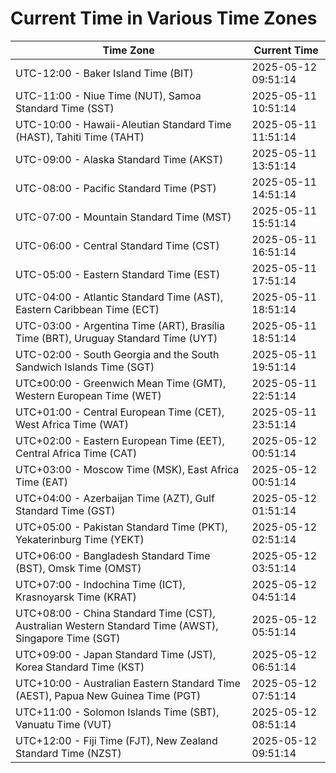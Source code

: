 # Current Time in Various Time Zones

| Time Zone | Current Time |
|-----------|--------------|
| UTC-12:00 - Baker Island Time (BIT) | 2025-05-12 09:51:14 |
| UTC-11:00 - Niue Time (NUT), Samoa Standard Time (SST) | 2025-05-11 10:51:14 |
| UTC-10:00 - Hawaii-Aleutian Standard Time (HAST), Tahiti Time (TAHT) | 2025-05-11 11:51:14 |
| UTC-09:00 - Alaska Standard Time (AKST) | 2025-05-11 13:51:14 |
| UTC-08:00 - Pacific Standard Time (PST) | 2025-05-11 14:51:14 |
| UTC-07:00 - Mountain Standard Time (MST) | 2025-05-11 15:51:14 |
| UTC-06:00 - Central Standard Time (CST) | 2025-05-11 16:51:14 |
| UTC-05:00 - Eastern Standard Time (EST) | 2025-05-11 17:51:14 |
| UTC-04:00 - Atlantic Standard Time (AST), Eastern Caribbean Time (ECT) | 2025-05-11 18:51:14 |
| UTC-03:00 - Argentina Time (ART), Brasília Time (BRT), Uruguay Standard Time (UYT) | 2025-05-11 18:51:14 |
| UTC-02:00 - South Georgia and the South Sandwich Islands Time (SGT) | 2025-05-11 19:51:14 |
| UTC±00:00 - Greenwich Mean Time (GMT), Western European Time (WET) | 2025-05-11 22:51:14 |
| UTC+01:00 - Central European Time (CET), West Africa Time (WAT) | 2025-05-11 23:51:14 |
| UTC+02:00 - Eastern European Time (EET), Central Africa Time (CAT) | 2025-05-12 00:51:14 |
| UTC+03:00 - Moscow Time (MSK), East Africa Time (EAT) | 2025-05-12 00:51:14 |
| UTC+04:00 - Azerbaijan Time (AZT), Gulf Standard Time (GST) | 2025-05-12 01:51:14 |
| UTC+05:00 - Pakistan Standard Time (PKT), Yekaterinburg Time (YEKT) | 2025-05-12 02:51:14 |
| UTC+06:00 - Bangladesh Standard Time (BST), Omsk Time (OMST) | 2025-05-12 03:51:14 |
| UTC+07:00 - Indochina Time (ICT), Krasnoyarsk Time (KRAT) | 2025-05-12 04:51:14 |
| UTC+08:00 - China Standard Time (CST), Australian Western Standard Time (AWST), Singapore Time (SGT) | 2025-05-12 05:51:14 |
| UTC+09:00 - Japan Standard Time (JST), Korea Standard Time (KST) | 2025-05-12 06:51:14 |
| UTC+10:00 - Australian Eastern Standard Time (AEST), Papua New Guinea Time (PGT) | 2025-05-12 07:51:14 |
| UTC+11:00 - Solomon Islands Time (SBT), Vanuatu Time (VUT) | 2025-05-12 08:51:14 |
| UTC+12:00 - Fiji Time (FJT), New Zealand Standard Time (NZST) | 2025-05-12 09:51:14 |
